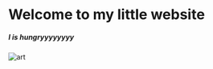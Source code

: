 

# Welcome to my little website


##### I is hungryyyyyyyy

![art](https://encrypted-tbn0.gstatic.com/images?q=tbn:ANd9GcQZrKXjIq0DW8NWGKPJPwil4AVC0n8DEnlQPA&s)
